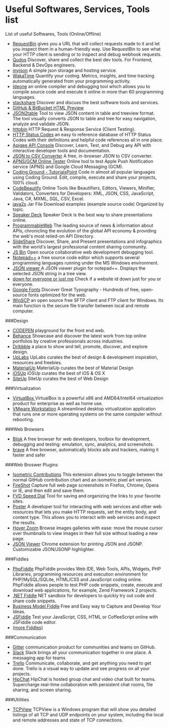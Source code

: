 # Useful Softwares, Services, Tools list
List of useful Softwares, Tools (Online/Offline)


- <a href="http://requestb.in/" target="_blank" >RequestBin</a> gives you a URL that will collect requests made to it and let you inspect them in a human-friendly way. Use RequestBin to see what your HTTP client is sending or to inspect and debug webhook requests.
- <a href="https://www.qudos.io/" target="_blank" >Qudos</a> Discover, share and collect the best dev tools. For Frontend, Backend & DevOps engineers.
- <a href="http://myjson.com/" target="_blank" >myjson</a> A simple json storage and hosting service.
- <a href="https://wakatime.com/" target="_blank" >WakaTime</a> Quantify your coding. Metrics, insights, and time tracking automatically generated from your programming activity.
- <a href="https://ideone.com/" target="_blank" >Ideone</a> an online compiler and debugging tool which allows you to compile source code and execute it online in more than 60 programming languages.
- <a href="http://stackshare.io/" target="_blank" >stackshare</a> Discover and discuss the best software tools and services.
- <a href="http://htmlpreview.github.io/" target="_blank" >GitHub & BitBucket HTML Preview</a> 
- <a href="http://json2table.com/" target="_blank" >JSON2table</a> Tool to view JSON content in table and treeview format. The tool visually converts JSON to table and tree for easy navigation, analyze and validate JSON.
- <a href="http://httpbin.org/" target="_blank" >httpbin</a> HTTP Request & Response Service (Client Testing).
- <a href="https://httpstatuses.com/" target="_blank" >HTTP Status Codes</a> an easy to reference database of HTTP Status Codes with their definitions and helpful code references all in one place. 
- <a href="https://apigee.com/providers" target="_blank" >Apigee API Console</a> Discover, Learn, Test, and Debug any API with interactive developer tools and documentation. 
- <a href="http://konklone.io/json/" target="_blank" >JSON to CSV Converter</a> A free, in-browser JSON to CSV converter.
- <a href="http://apns-gcm.bryantan.info/" target="_blank" >APNS/GCM Online Tester</a> Online tool to test Apple Push Notification service (APNS) and Google Cloud Messaging (GCM).
- <a href="http://www.tutorialspoint.com/codingground.htm" target="_blank" >Coding Ground - TutorialsPoint</a> Code in almost all popular languages using Coding Ground. Edit, compile, execute and share your projects, 100% cloud.
- <a href="http://codebeautify.org/" target="_blank" >CodeBeautify</a> Online Tools like Beautifiers, Editors, Viewers, Minifier, Validators, Converters for Developers: XML, JSON, CSS, JavaScript, Java, C#, MXML, SQL, CSV, Excel.
- <a href="http://www.java2s.com/Code/Jar/CatalogJar.htm" target="_blank" >java2s</a> Jar File Download examples (example source code) Organized by topic.
- <a href="https://speakerdeck.com/" target="_blank" >Speaker Deck</a> Speaker Deck is the best way to share presentations online.
- <a href="http://www.programmableweb.com/" target="_blank" >ProgrammableWeb</a> The leading source of news & information about APIs, chronicling the evolution of the global API economy & providing the web's most relied-on API Directory.
- <a href="http://www.slideshare.net/" target="_blank" >SlideShare</a> Discover, Share, and Present presentations and infographics with the world's largest professional content sharing community.
- <a href="http://jsbin.com/" target="_blank" >JS Bin</a> Open source collaborative web development debugging tool.
- <a href="https://notepad-plus-plus.org/" target="_blank" >Notepad++</a> a free source code editor which supports several programming languages running under the MS Windows environment.
- <a href="https://github.com/kapilratnani/JSON-Viewer" target="_blank" >JSON viewer </a> A JSON viewer plugin for notepad++. Displays the selected JSON string in a tree view.
- <a href="http://www.downforeveryoneorjustme.com/" target="_blank" >down for everyone or just me</a> Check if a website id down just for you or everyone.
- <a href="http://www.downforeveryoneorjustme.com/" target="_blank" >Google Fonts</a> Discover Great Typography - Hundreds of free, open-source fonts optimized for the web. 
- <a href="https://winscp.net/eng/index.php" target="_blank" >WinSCP</a> an open source free SFTP client and FTP client for Windows. Its main function is the secure file transfer between local and remote computer.

###Design

- <a href="http://codepen.io/" target="_blank" >CODEPEN</a> playground for the front end web.
- <a href="https://www.behance.net/" target="_blank" >Behance</a> Showcase and discover the latest work from top online portfolios by creative professionals across industries.
- <a href="https://dribbble.com/" target="_blank" >Dribbble</a> a place to show and tell, promote, discover, and explore design.
- <a href="http://www.uplabs.com/" target="_blank" >UpLabs</a> UpLabs curates the best of design & development inspiration, resources and freebies. 
- <a href="http://www.materialup.com/" target="_blank" >MaterialUp</a> MaterialUp curates the best of Material Design
- <a href="http://www.ios.uplabs.com/" target="_blank" >iOSUp</a> iOSUp curates the best of iOS & OS X
- <a href="http://www.site.uplabs.com/" target="_blank" >SiteUp</a> SiteUp curates the best of Web Design

###Virtualization

- <a href="https://www.virtualbox.org/" target="_blank" >VirtualBox </a> VirtualBox is a powerful x86 and AMD64/Intel64 virtualization product for enterprise as well as home use.
- <a href="http://www.vmware.com/in/products/player" target="_blank" >VMware Workstation</a> A streamlined desktop virtualization application that runs one or more operating systems on the same computer without rebooting.

###Web Browsers

- <a href="https://blisk.io/" target="_blank" >Blisk</a> A free browser for web developers, toolbox for development, debugging and testing: emulation, sync, analytics, and screenshots.
- <a href="https://brave.com/" target="_blank" >brave</a> A free browser, automatically blocks ads and trackers, making it faster and safer 

###Web Broswer Plugins

- <a href="https://chrome.google.com/webstore/detail/isometric-contributions/mjoedlfflcchnleknnceiplgaeoegien" target="_blank" >Isometric Contributions</a> This extension allows you to toggle between the normal GitHub contribution chart and an isometric pixel art version.
- <a href="http://getfireshot.com/" target="_blank" >FireShot</a> Capture full web page screenshots in Firefox, Chrome, Opera or IE, and then edit and save them.
- <a href="http://fvdspeeddial.com/" target="_blank" >FVD Speed Dial</a> Tool for saving and organizing the links to your favorite sites.
- <a href="https://addons.mozilla.org/en-US/firefox/addon/poster/" target="_blank" >Poster</a> A developer tool for interacting with web services and other web resources that lets you make HTTP requests, set the entity body, and content type. This allows you to interact with web services and inspect the results.
- <a href="https://chrome.google.com/webstore/detail/hover-zoom/nonjdcjchghhkdoolnlbekcfllmednbl?hl=en" target="_blank" >Hover Zoom</a> Browse images galleries with ease: move the mouse cursor over thumbnails to view images in their full size without loading a new page. 
- <a href="https://chrome.google.com/webstore/detail/json-viewer/gbmdgpbipfallnflgajpaliibnhdgobh" target="_blank" >JSON Viewer</a> Chrome extension for printing JSON and JSONP. Customizable JSON/JSONP highlighter.

###Fiddles

- <a href="http://phpfiddle.org/" target="_blank" >PhpFiddle</a> PhpFiddle provides Web IDE, Web Tools, APIs, Widgets, PHP Libraries, programming resources and execution environment for PHP/MySQL/SQLite, HTML/CSS and JavaScript coding online. PhpFiddle allows people to test PHP code snippets, create, execute and download web applications, for example, Zend Framework 2 projects.
- <a href="https://dotnetfiddle.net/" target="_blank" >.NET Fiddle</a> NET sandbox for developers to quickly try out code and share code snippets.
- <a href="https://bmfiddle.com/" target="_blank" >Business Model Fiddle</a> Free and Easy way to Capture and Develop Your Ideas.
- <a href="https://jsfiddle.net/" target="_blank" >JSFiddle</a> Test your JavaScript, CSS, HTML or CoffeeScript online with JSFiddle code editor.
- <a href="https://github.com/AnanthaRajuC/Useful-Softwares-Tools-list/blob/master/Fiddles.md" target="_blank" >(more Fiddles)</a>

###Communication

- <a href="https://gitter.im/" target="_blank" >Gitter</a> communication product for communities and teams on GitHub. 
- <a href="https://slack.com/" target="_blank" >Slack</a> Slack brings all your communication together in one place. A messaging app for teams
- <a href="https://trello.com/" target="_blank" >Trello</a> Communicate, collaborate, and get anything you need to get done. Trello is a visual way to update and see progress on all your projects.
- <a href="https://www.hipchat.com/" target="_blank" >HipChat</a> HipChat is hosted group chat and video chat built for teams. Supercharge real-time collaboration with persistent chat rooms, file sharing, and screen sharing.

###Utilities

- <a href="https://technet.microsoft.com/en-gb/sysinternals/bb897437" target="_blank" >TCPView</a> TCPView is a Windows program that will show you detailed listings of all TCP and UDP endpoints on your system, including the local and remote addresses and state of TCP connections.

